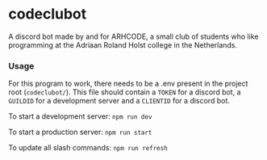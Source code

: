 # codeclubot

A discord bot made by and for ARHCODE, a small club of students who like programming at the Adriaan Roland Holst college in the Netherlands.

### Usage

For this program to work, there needs to be a .env present in the project root (`codeclubot/`). This file should contain a `TOKEN` for a discord bot, a `GUILDID` for a development server and a `CLIENTID` for a discord bot.

To start a development server: `npm run dev`

To start a production server: `npm run start`

To update all slash commands: `npm run refresh`